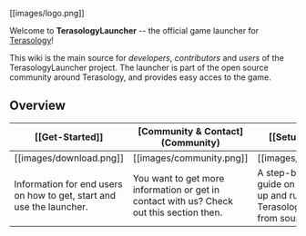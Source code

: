 [[images/logo.png]]

Welcome to **TerasologyLauncher** -- the official game launcher for [Terasology](https://github.com/MovingBlocks/Terasology/)!

This wiki is the main source for *developers*, *contributors* and *users* of the TerasologyLauncher project. 
The launcher is part of the open source community around Terasology, and provides easy acces to the game. 


## Overview

<table align="center">
  <thead><tr>
    <th>[[Get-Started]]</th>
    <th>[Community &amp; Contact](Community)</th>
    <th>[[Setup Guide]]</th>
    <th>[Technical Documentation](Documentation)</th>
  </tr></thead>
  <tr>
    <td align="center">[[images/download.png]]</td>
    <td align="center">[[images/community.png]]</td>
    <td align="center">[[images/setup.png]]</td>
    <td align="center">[[images/documentation.png]]</td>
  </tr>
  <tr>
    <td>Information for end users on how to get, start and use the launcher.</td>
    <td>You want to get more information or get in contact with us? Check out this section then.</td>
    <td>A step-by-step guide on how to set-up and run TerasologyLauncher from source.</td>
    <td>In-depth information about the techniques used in TerasologyLauncher.</td>
  </tr>  
</table>